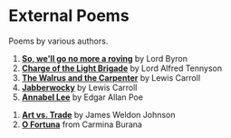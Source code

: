 # External Poems

Poems by various authors.

1. [**So, we'll go no more a roving**](./c1-so-well-go-no-more-a-roving.md) by Lord Byron
2. [**Charge of the Light Brigade**](./c2-charge-of-the-light-brigade.md) by Lord Alfred Tennyson
3. [**The Walrus and the Carpenter**](./c3-the-walrus-and-the-carpenter.md) by Lewis Carroll
4. [**Jabberwocky**](./c4-jabberwocky.md) by Lewis Carroll
5. [**Annabel Lee**](./c5-annabel-lee.md) by Edgar Allan Poe

<!--  -->

1. [**Art vs. Trade**](./a0-art-vs-trade.md) by James Weldon Johnson
2. [**O Fortuna**](./a1-o-fortuna.md) from Carmina Burana
